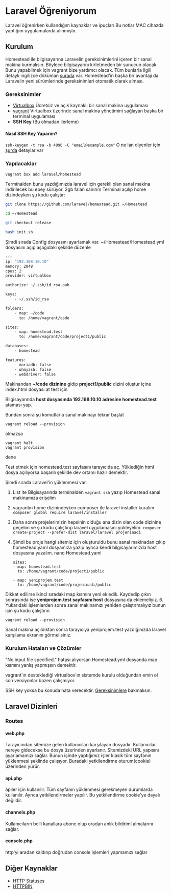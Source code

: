 
# Laravel Öğreniyorum
Laravel öğrenirken kullandığım kaynaklar ve ipuçları
Bu notlar MAC cihazda yaptığım uygulamalarda alınmıştır. 

## Kurulum
Homestead ile bilgisayarına Laravelin gereksinimlerini içeren bir sanal makina kurmalısın. Böylece bilgisayarını kirletmeden bir sunucun olacak. Bunu yapabilmek için vagrant bize yardımcı olacak. Tüm bunlarla ilgili detaylı ingilizce döküman [şurada](https://laravel.com/docs/6.x/homestead) var. Homestead'in başka bir avantajı da Laravelin yeni sürümlerinde gereksinimleri otomatik olarak alması.
### Gereksinimler

 - [Virtualbox](https://www.virtualbox.org/wiki/Downloads) Ücretsiz ve açık kaynaklı bir sanal makina uygulaması
 - [vagrant](https://www.vagrantup.com/downloads.html) Virtualbox üzerinde sanal makina yönetimini sağlayan başka bir terminal uygulaması
 - **SSH Key** (Bu olmadan ilerleme)

#### Nasıl SSH Key Yaparım?
`ssh-keygen -t rsa -b 4096 -C "email@example.com"`
O ne lan diyenler için [şurda](https://docs.gitlab.com/ee/ssh/README.html#generating-a-new-ssh-key-pair) detaylar var

### Yapılacaklar

```sh
vagrant box add laravel/homestead
```
Terminalden bunu yazdığımızda laravel için gerekli olan sanal makina indirilecek bu epey sürüyor. 2gb falan sanırım
Terminal açılıp home dizindeyken şu kodu çalıştır:
```sh
git clone https://github.com/laravel/homestead.git ~/Homestead
```
```sh
cd ~/Homestead

git checkout release
```

```sh
bash init.sh
```

Şimdi sırada Config dosyasını ayarlamak var.  ~/Homestead/Homestead.yml dosyasını açıp aşağıdaki şekilde düzenle

```sh
---
ip: "192.168.10.10"
memory: 2048
cpus: 2
provider: virtualbox

authorize: ~/.ssh/id_rsa.pub

keys:
    - ~/.ssh/id_rsa

folders:
    - map: ~/code
      to: /home/vagrant/code

sites:
    - map: homestead.test
      to: /home/vagrant/code/project1/public

databases:
    - homestead

features:
    - mariadb: false
    - ohmyzsh: false
    - webdriver: false

```
Makinandan **~/code dizinine** gidip **project1/public** dizini oluştur içine index.html dosyası at test için

Bilgisayarında **host dosyasında 192.168.10.10 adresine homestead.test** ataması yap.

Bundan sonra şu komutlarla sanal makinayı tekrar başlat

    vagrant reload --provision

olmazsa

    vagrant halt
    vagrant provision

dene

Test etmek için homestead.test sayfasını tarayıcıda aç. Yüklediğin html dosya açılıyorsa başarılı şekilde dev ortamı hazır demektir.

Şimdi sırada Laravel'in yüklenmesi var.

 1. List ite
	Bilgisayarında terminalden `vagrant ssh` yazıp Homestead sanal makinamıza erişelim
 2. vagrantın home dizinindeyken composer ile laravel installer kuralım `composer global require laravel/installer`
 3. Daha sonra projelerimizin hepsinin olduğu ana dizin olan code dizinine geçelim ve şu kodu çalıştırıp laravel uygulamasını yükleyelim. `composer create-project --prefer-dist laravel/laravel projeninadi`
 4. Şimdi bu proje hangi sitemiz için oluşturuldu bunu sanal makinadan çıkıp homestead.yaml dosyamıza yazıp ayrıca kendi bilgisayarımızda host dosyasına yazalım.
 nano Homestead.yaml
     
        sites:
        - map: homestead.test
          to: /home/vagrant/code/project1/public
    
        - map: yeniprojem.test
          to: /home/vagrant/code/projeninadi/public
          
Dikkat edilirse ikinci sıradaki map kısmını yeni ekledik. Kaydedip çıkın sonrasında ise **yeniprojem.test sayfasını host** dosyasına da eklemeliyiz.
 6. Yukarıdaki işlemlerden sonra sanal makinamızı yeniden çalıştırmalıyız bunun için şu kodu çalıştırın
 
    vagrant reload --provision

Sanal makina açıldıktan sonra tarayıcıya yeniprojem.test yazdığınızda laravel karşılama ekranını görmelisiniz.

### Kurulum Hataları ve Çözümler
"No input file specified." hatası alıyorsan Homestead.yml dosyanda map kısmını yanlış yapmışsın demektir.

vagrant'ın desteklediği virtualbox'ın sistemde kurulu olduğundan emin ol son versiyonlar bazen çalışmıyor.

SSH key yoksa bu konuda hata verecektir. [Gereksinimlere](#Gereksinimler) bakmalısın.

## Laravel Dizinleri
### Routes
#### web.php
Tarayıcından sitemize gelen kullanıcıları karşılayan dosyadır. Kullanıcılar nereye gidecekse bu dosya üzerinden ayarlanır. Sitemizdeki URL yapısını ayarlamamızı sağlar. Bunun içinde yaptığımız işler klasik tüm sayfanın yüklenmesi şeklinde çalışıyor. Buradaki yetkilendirme oturum(cookie) üzerinden yürür.

#### api.php
apiler için kullanılır. Tüm sayfanın yüklenmesi gerekmeyen durumlarda kullanılır. Ayrıca yetkilendirmeler yapılır. Bu yetkilendirme cookie'ye dayalı değildir.

#### channels.php
Kullanıcıların belli kanallara abone olup oradan anlık bildiriml almalarını sağlar.

#### console.php
http'yi aradan kaldırıp doğrudan console işlemleri yapmamızı sağlar


## Diğer Kaynaklar
- [HTTP Statuses](https://httpstatuses.com/)
- [HTTPBIN](http://httpbin.org)
